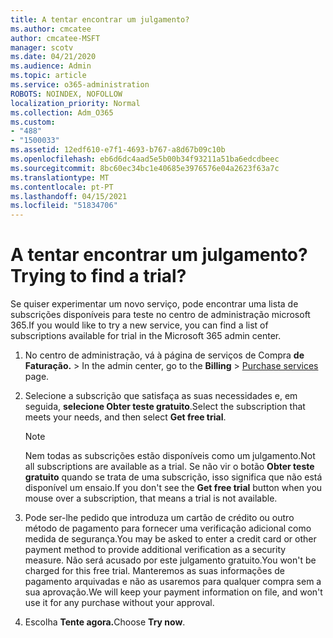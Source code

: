 ```yaml
---
title: A tentar encontrar um julgamento?
ms.author: cmcatee
author: cmcatee-MSFT
manager: scotv
ms.date: 04/21/2020
ms.audience: Admin
ms.topic: article
ms.service: o365-administration
ROBOTS: NOINDEX, NOFOLLOW
localization_priority: Normal
ms.collection: Adm_O365
ms.custom:
- "488"
- "1500033"
ms.assetid: 12edf610-e7f1-4693-b767-a8d67b09c10b
ms.openlocfilehash: eb6d6dc4aad5e5b00b34f93211a51ba6edcdbeec
ms.sourcegitcommit: 8bc60ec34bc1e40685e3976576e04a2623f63a7c
ms.translationtype: MT
ms.contentlocale: pt-PT
ms.lasthandoff: 04/15/2021
ms.locfileid: "51834706"
---
```

# <a name="trying-to-find-a-trial"></a><span data-ttu-id="35334-102">A tentar encontrar um julgamento?</span><span class="sxs-lookup"><span data-stu-id="35334-102">Trying to find a trial?</span></span>

<span data-ttu-id="35334-103">Se quiser experimentar um novo serviço, pode encontrar uma lista de subscrições disponíveis para teste no centro de administração microsoft 365.</span><span class="sxs-lookup"><span data-stu-id="35334-103">If you would like to try a new service, you can find a list of subscriptions available for trial in the Microsoft 365 admin center.</span></span>
  
1. <span data-ttu-id="35334-104">No centro de administração, vá à página de serviços de Compra **de Faturação.** \> [](https://go.microsoft.com/fwlink/p/?linkid=868433)</span><span class="sxs-lookup"><span data-stu-id="35334-104">In the admin center, go to the **Billing** \> [Purchase services](https://go.microsoft.com/fwlink/p/?linkid=868433) page.</span></span>

2. <span data-ttu-id="35334-105">Selecione a subscrição que satisfaça as suas necessidades e, em seguida,  **selecione Obter teste gratuito**.</span><span class="sxs-lookup"><span data-stu-id="35334-105">Select the subscription that meets your needs, and then select  **Get free trial**.</span></span>

    > [!NOTE]
    > <span data-ttu-id="35334-106">Nem todas as subscrições estão disponíveis como um julgamento.</span><span class="sxs-lookup"><span data-stu-id="35334-106">Not all subscriptions are available as a trial.</span></span> <span data-ttu-id="35334-107">Se não vir o botão **Obter teste gratuito** quando se trata de uma subscrição, isso significa que não está disponível um ensaio.</span><span class="sxs-lookup"><span data-stu-id="35334-107">If you don't see the **Get free trial** button when you mouse over a subscription, that means a trial is not available.</span></span>
  
3. <span data-ttu-id="35334-108">Pode ser-lhe pedido que introduza um cartão de crédito ou outro método de pagamento para fornecer uma verificação adicional como medida de segurança.</span><span class="sxs-lookup"><span data-stu-id="35334-108">You may be asked to enter a credit card or other payment method to provide additional verification as a security measure.</span></span> <span data-ttu-id="35334-109">Não será acusado por este julgamento gratuito.</span><span class="sxs-lookup"><span data-stu-id="35334-109">You won't be charged for this free trial.</span></span> <span data-ttu-id="35334-110">Manteremos as suas informações de pagamento arquivadas e não as usaremos para qualquer compra sem a sua aprovação.</span><span class="sxs-lookup"><span data-stu-id="35334-110">We will keep your payment information on file, and won't use it for any purchase without your approval.</span></span>

4. <span data-ttu-id="35334-111">Escolha **Tente agora.**</span><span class="sxs-lookup"><span data-stu-id="35334-111">Choose **Try now**.</span></span>